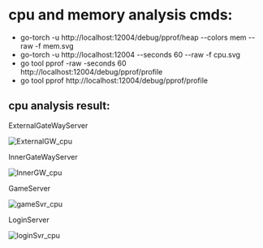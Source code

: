 # cpu and memory analysis cmds:

- go-torch -u  http://localhost:12004/debug/pprof/heap --colors mem --raw  -f mem.svg
- go-torch -u  http://localhost:12004 --seconds 60 --raw -f cpu.svg
- go tool pprof -raw -seconds 60 http://localhost:12004/debug/pprof/profile
- go tool pprof http://localhost:12004/debug/pprof/profile

## cpu analysis result:

ExternalGateWayServer

![ExternalGW_cpu](https://github.com/Peakchen/foho/blob/master/src/ExternalGateway/analysis/ExternalGW_cpu_201911291749.png)

InnerGateWayServer

![InnerGW_cpu](https://github.com/Peakchen/foho/blob/master/src/InnerGateway/analysis/InnerGW_cpu_201911291750.png)

GameServer

![gameSvr_cpu](https://github.com/Peakchen/foho/blob/master/src/GameServer/analysis/gameSvr_cpu_201911291746.png)

LoginServer

![loginSvr_cpu](https://github.com/Peakchen/foho/blob/master/src/LoginServer/analysis/loginSvr_cpu_201911291740.png)